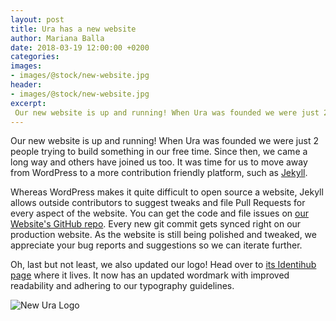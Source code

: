 ```yaml
---
layout: post
title: Ura has a new website
author: Mariana Balla
date: 2018-03-19 12:00:00 +0200
categories: 
images:
- images/@stock/new-website.jpg
header:
- images/@stock/new-website.jpg
excerpt:
 Our new website is up and running! When Ura was founded we were just 2 people trying to build something in our free time. Since then, we came a long way and others have joined us too. It was time for us to move away from WordPress to a more contribution friendly platform, such as Jekyll.[…]
---
```


Our new website is up and running! When Ura was founded we were just 2 people trying to build something in our free time. Since then, we came a long way and others have joined us too. It was time for us to move away from WordPress to a more contribution friendly platform, such as [Jekyll](https://jekyllrb.com).

Whereas WordPress makes it quite difficult to open source a website, Jekyll allows outside contributors to suggest tweaks and file Pull Requests for every aspect of the website. You can get the code and file issues on [our Website's GitHub repo](https://github.com/uracreative/ura.design). Every new git commit gets synced right on our production website. As the website is still being polished and tweaked, we appreciate your bug reports and suggestions so we can iterate further.

Oh, last but not least, we also updated our logo! Head over to [its Identihub page](https://demo.identihub.co/project/uradesign) where it lives. It now has an updated wordmark with improved readability and adhering to our typography guidelines.

![New Ura Logo](/images/@stock/new-website.jpg)
